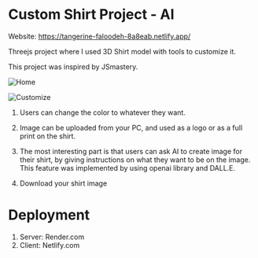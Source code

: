 # Custom Shirt Project - AI

Website: https://tangerine-faloodeh-8a8eab.netlify.app/

Threejs project where I used 3D Shirt model with tools to customize it.

This project was inspired by JSmastery.

![Home](https://github.com/dkussainov/threejs/assets/64334735/e693e6ce-8765-4556-bc5c-ec9ef3a176a3)

![Customize](https://github.com/dkussainov/threejs/assets/64334735/33ef2d58-bfb8-4669-87f2-784c0af0ecce)


1. Users can change the color to whatever they want.

2. Image can be uploaded from your PC, and used as a logo or as a full print on the shirt.

3. The most interesting part is that users can ask AI to create image for their shirt, by giving instructions on what they want to be on the image. This feature was implemented by using openai library and DALL.E.

4. Download your shirt image

# Deployment

1. Server: Render.com
2. Client: Netlify.com 